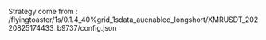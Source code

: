 Strategy come from : /flyingtoaster/1s/0.1.4_40%grid_1sdata_auenabled_longshort/XMRUSDT_20220825174433_b9737/config.json